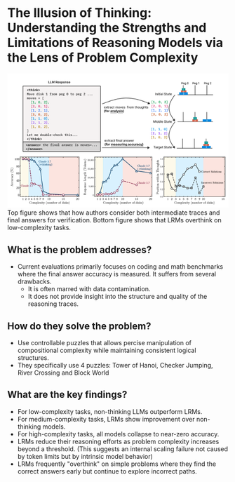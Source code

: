 # The Illusion of Thinking: Understanding the Strengths and Limitations of Reasoning Models via the Lens of Problem Complexity

<img src="../media/illusion-of-thinking.png" width=600 />
Top figure shows that how authors consider both intermediate traces and final answers for verification. Bottom figure shows that LRMs overthink on low-complexity tasks.

## What is the problem addresses?
* Current evaluations primarily focuses on coding and math benchmarks where the final answer accuracy is measured. It suffers from several drawbacks.
  * It is often marred with data contamination.
  * It does not provide insight into  the structure and quality of the reasoning traces.

## How do they solve the problem?
* Use controllable puzzles that allows percise manipulation of compositional complexity while maintaining consistent logical structures.
* They specifically use 4 puzzles: Tower of Hanoi, Checker Jumping, River Crossing and Block World

## What are the key findings?
* For low-complexity tasks, non-thinking LLMs outperform LRMs.
* For medium-complexity tasks, LRMs show improvement over non-thinking models.
* For high-complexity tasks, all models collapse to near-zero accuracy.
* LRMs reduce their reasoning efforts as problem complexity increases beyond a threshold. (This suggests an internal scaling failure not caused by token limits but by intrinsic model behavior)
* LRMs frequently "overthink" on simple problems where they find the correct answers early but continue to explore incorrect paths.
